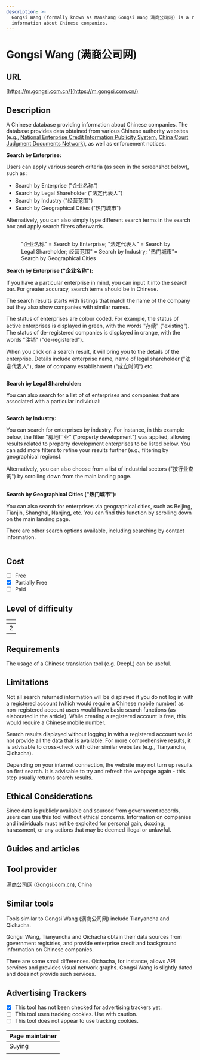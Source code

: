 ```yaml
---
description: >-
  Gongsi Wang (formally known as Manshang Gongsi Wang 满商公司网) is a repository for
  information about Chinese companies.
---
```


# Gongsi Wang (满商公司网)

## URL

[https://m.gongsi.com.cn/](https://m.gongsi.com.cn/)

## Description

A Chinese database providing information about Chinese companies. The database provides data obtained from various Chinese authority websites (e.g., [National Enterprise Credit Information Publicity System](https://www.gsxt.gov.cn/), [China Court Judgment Documents Network](https://english.court.gov.cn/2024-02/28/c_965997.htm)), as well as enforcement notices.

**Search by Enterprise:**&#x20;

Users can apply various search criteria (as seen in the screenshot below), such as:

* Search by Enterprise ("企业名称") &#x20;
* Search by Legal Shareholder ("法定代表人")
* Search by Industry ("经营范围")
* Search by Geographical Cities ("热门城市")

Alternatively, you can also simply type different search terms in the search box and apply search filters afterwards.

<figure><img src=".gitbook/assets/Screenshot 2025-08-25 144757.png" alt=""><figcaption><p>"企业名称" = Search by Enterprise; "法定代表人" = Search by Legal Shareholder;  经营范围" = Search by Industry; "热门城市"= Search by Geographical Cities</p></figcaption></figure>



**Search by Enterprise ("企业名称"):**&#x20;

If you have a particular enterprise in mind, you can input it into the search bar. For greater accuracy, search terms should be in Chinese.

The search results starts with listings that match the name of the company but they also show companies with similar names.&#x20;

The status of enterprises are colour coded. For example, the status of active enterprises is displayed in green, with the words "存续" ("existing"). The status of de-registered companies is displayed in orange, with the words "注销" ("de-registered").

When you click on a search result, it will bring you to the details of the enterprise. Details include enterprise name, name of legal shareholder ("法定代表人"), date of company establishment ("成立时间") etc.

<figure><img src=".gitbook/assets/Screenshot 2025-08-25 143742.png" alt=""><figcaption></figcaption></figure>

**Search by Legal Shareholder:**

You can also search for a list of of enterprises and companies that are associated with a particular individual:

<figure><img src=".gitbook/assets/Screenshot 2025-08-25 142407.png" alt=""><figcaption></figcaption></figure>

**Search by Industry:**

You can search for enterprises by industry. For instance, in this example below, the filter "房地厂业" ("property development") was applied, allowing results related to property development enterprises to be listed below. You can add more filters to refine your results further (e.g., filtering by geographical regions).

Alternatively, you can also choose from a list of industrial sectors ("按行业查询") by scrolling down from the main landing page.

<figure><img src=".gitbook/assets/Screenshot 2025-08-25 141238.png" alt=""><figcaption></figcaption></figure>

**Search by Geographical Cities ("热门城市"):**

You can also search for enterprises via geographical cities, such as Beijing, Tianjin, Shanghai, Nanjing, etc. You can find this function by scrolling down on the main landing page.

There are other search options available, including searching by contact information.

<figure><img src=".gitbook/assets/Screenshot 2025-08-25 135610.png" alt=""><figcaption></figcaption></figure>

## Cost

* [ ] Free
* [x] Partially Free
* [ ] Paid

## Level of difficulty

<table><thead><tr><th data-type="rating" data-max="5"></th></tr></thead><tbody><tr><td>2</td></tr></tbody></table>

## Requirements

The usage of a Chinese translation tool (e.g. DeepL) can be useful.

## Limitations

Not all search returned information will be displayed if you do not log in with a registered account (which would require a Chinese mobile number) as non-registered account users would have basic search functions (as elaborated in the article). While creating a registered account is free, this would require a Chinese mobile number.&#x20;

Search results displayed without logging in with a registered account would not provide all the data that is available. For more comprehensive results, it is advisable to cross-check with other similar websites (e.g., Tianyancha, Qichacha).

Depending on your internet connection, the website may not turn up results on first search. It is advisable to try and refresh the webpage again - this step usually returns search results.

## Ethical Considerations

Since data is publicly available and sourced from government records, users can use this tool without ethical concerns. Information on companies and individuals must not be exploited for personal gain, doxxing, harassment, or any actions that may be deemed illegal or unlawful.

## Guides and articles



## Tool provider

[满商公司网](https://www.gongsi.com.cn/) ([Gongsi.com.cn](https://www.gongsi.com.cn/)), China

## Similar tools

Tools similar to Gongsi Wang (满商公司网) include Tianyancha and Qichacha.&#x20;

Gongsi Wang, Tianyancha and Qichacha obtain their data sources from government registries, and provide enterprise credit and background information on Chinese companies.

There are some small differences. Qichacha, for instance, allows API services and provides visual network graphs. Gongsi Wang is slightly dated and does not provide such services.



## Advertising Trackers

* [x] This tool has not been checked for advertising trackers yet.
* [ ] This tool uses tracking cookies. Use with caution.
* [ ] This tool does not appear to use tracking cookies.

| Page maintainer |
| --------------- |
| Suying          |
|                 |
